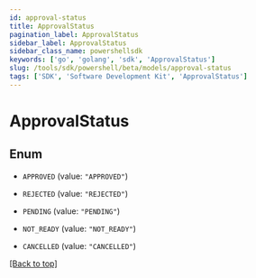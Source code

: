 ```yaml
---
id: approval-status
title: ApprovalStatus
pagination_label: ApprovalStatus
sidebar_label: ApprovalStatus
sidebar_class_name: powershellsdk
keywords: ['go', 'golang', 'sdk', 'ApprovalStatus'] 
slug: /tools/sdk/powershell/beta/models/approval-status
tags: ['SDK', 'Software Development Kit', 'ApprovalStatus']
---
```



# ApprovalStatus

## Enum


* `APPROVED` (value: `"APPROVED"`)

* `REJECTED` (value: `"REJECTED"`)

* `PENDING` (value: `"PENDING"`)

* `NOT_READY` (value: `"NOT_READY"`)

* `CANCELLED` (value: `"CANCELLED"`)


[[Back to top]](#) 

